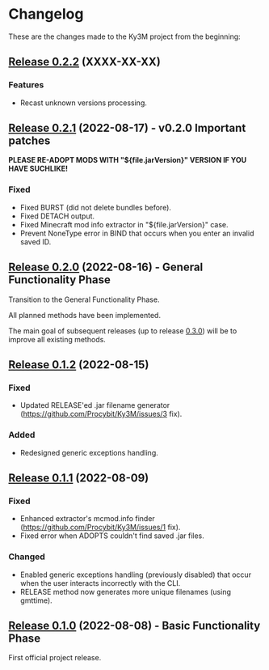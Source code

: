 # Changelog

These are the changes made to the Ky3M project from the beginning:

## [Release 0.2.2](https://github.com/Procybit/Ky3m/releases/tag/v0.2.2) (XXXX-XX-XX)

### Features

- Recast unknown versions processing.

## [Release 0.2.1](https://github.com/Procybit/Ky3m/releases/tag/v0.2.1) (2022-08-17) - v0.2.0 Important patches

**PLEASE RE-ADOPT MODS WITH "${file.jarVersion}" VERSION IF YOU HAVE SUCHLIKE!**

### Fixed

- Fixed BURST (did not delete bundles before).
- Fixed DETACH output.
- Fixed Minecraft mod info extractor in "${file.jarVersion}" case.
- Prevent NoneType error in BIND that occurs when you enter an invalid saved ID.

## [Release 0.2.0](https://github.com/Procybit/Ky3m/releases/tag/v0.2.0) (2022-08-16) - General Functionality Phase

Transition to the General Functionality Phase.

All planned methods have been implemented.

The main goal of subsequent releases (up to release [0.3.0](https://github.com/Procybit/Ky3m/releases/tag/v0.3.0)) will be to improve all existing methods.

## [Release 0.1.2](https://github.com/Procybit/Ky3m/releases/tag/v0.1.2) (2022-08-15)

### Fixed

- Updated RELEASE'ed .jar filename generator (https://github.com/Procybit/Ky3M/issues/3 fix).

### Added

- Redesigned generic exceptions handling.

## [Release 0.1.1](https://github.com/Procybit/Ky3M/releases/tag/v0.1.1) (2022-08-09)

### Fixed

- Enhanced extractor's mcmod.info finder (https://github.com/Procybit/Ky3M/issues/1 fix).
- Fixed error when ADOPTS couldn't find saved .jar files.

### Changed

- Enabled generic exceptions handling (previously disabled) that occur when the user interacts incorrectly with the CLI.
- RELEASE method now generates more unique filenames (using gmttime).

## [Release 0.1.0](https://github.com/Procybit/Ky3M/releases/tag/v0.1.0) (2022-08-08) - Basic Functionality Phase

First official project release.
